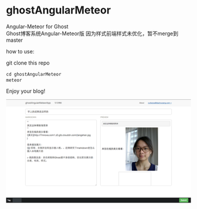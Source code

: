 # ghostAngularMeteor
Angular-Meteor for Ghost   
Ghost博客系统Angular-Meteor版
因为样式前端样式未优化，暂不merge到master

how to use:

git clone this repo
```
cd ghostAngularMeteor
meteor
```
Enjoy your blog!

![demo](https://github.com/cuitianze/stepbystep/blob/master/upload_progress/uploads/photos/QQ20150912-1.png)

